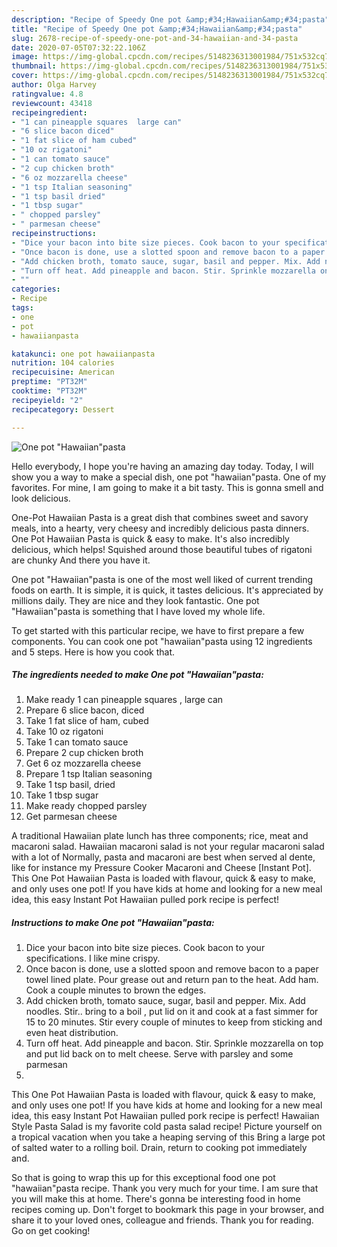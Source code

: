 ```yaml
---
description: "Recipe of Speedy One pot &amp;#34;Hawaiian&amp;#34;pasta"
title: "Recipe of Speedy One pot &amp;#34;Hawaiian&amp;#34;pasta"
slug: 2678-recipe-of-speedy-one-pot-and-34-hawaiian-and-34-pasta
date: 2020-07-05T07:32:22.106Z
image: https://img-global.cpcdn.com/recipes/5148236313001984/751x532cq70/one-pot-hawaiianpasta-recipe-main-photo.jpg
thumbnail: https://img-global.cpcdn.com/recipes/5148236313001984/751x532cq70/one-pot-hawaiianpasta-recipe-main-photo.jpg
cover: https://img-global.cpcdn.com/recipes/5148236313001984/751x532cq70/one-pot-hawaiianpasta-recipe-main-photo.jpg
author: Olga Harvey
ratingvalue: 4.8
reviewcount: 43418
recipeingredient:
- "1 can pineapple squares  large can"
- "6 slice bacon diced"
- "1 fat slice of ham cubed"
- "10 oz rigatoni"
- "1 can tomato sauce"
- "2 cup chicken broth"
- "6 oz mozzarella cheese"
- "1 tsp Italian seasoning"
- "1 tsp basil dried"
- "1 tbsp sugar"
- " chopped parsley"
- " parmesan cheese"
recipeinstructions:
- "Dice your bacon into bite size pieces. Cook bacon to your specifications. I like mine crispy."
- "Once bacon is done, use a slotted spoon and remove bacon to a paper towel lined plate. Pour grease out and return pan to the heat. Add ham. Cook a couple minutes to brown the edges."
- "Add chicken broth, tomato sauce, sugar, basil and pepper. Mix. Add noodles. Stir.. bring to a boil , put lid on it and cook at a fast simmer for 15 to 20 minutes. Stir every couple of minutes to keep from sticking and even heat distribution."
- "Turn off heat. Add pineapple and bacon. Stir. Sprinkle mozzarella on top and put lid back on to melt cheese.  Serve with parsley and some parmesan"
- ""
categories:
- Recipe
tags:
- one
- pot
- hawaiianpasta

katakunci: one pot hawaiianpasta 
nutrition: 104 calories
recipecuisine: American
preptime: "PT32M"
cooktime: "PT32M"
recipeyield: "2"
recipecategory: Dessert

---
```



![One pot &#34;Hawaiian&#34;pasta](https://img-global.cpcdn.com/recipes/5148236313001984/751x532cq70/one-pot-hawaiianpasta-recipe-main-photo.jpg)

Hello everybody, I hope you're having an amazing day today. Today, I will show you a way to make a special dish, one pot &#34;hawaiian&#34;pasta. One of my favorites. For mine, I am going to make it a bit tasty. This is gonna smell and look delicious.

One-Pot Hawaiian Pasta is a great dish that combines sweet and savory meals, into a hearty, very cheesy and incredibly delicious pasta dinners. One Pot Hawaiian Pasta is quick &amp; easy to make. It&#39;s also incredibly delicious, which helps! Squished around those beautiful tubes of rigatoni are chunky And there you have it.

One pot &#34;Hawaiian&#34;pasta is one of the most well liked of current trending foods on earth. It is simple, it is quick, it tastes delicious. It's appreciated by millions daily. They are nice and they look fantastic. One pot &#34;Hawaiian&#34;pasta is something that I have loved my whole life.


To get started with this particular recipe, we have to first prepare a few components. You can cook one pot &#34;hawaiian&#34;pasta using 12 ingredients and 5 steps. Here is how you cook that.

<!--inarticleads1-->

##### The ingredients needed to make One pot &#34;Hawaiian&#34;pasta:

1. Make ready 1 can pineapple squares , large can
1. Prepare 6 slice bacon, diced
1. Take 1 fat slice of ham, cubed
1. Take 10 oz rigatoni
1. Take 1 can tomato sauce
1. Prepare 2 cup chicken broth
1. Get 6 oz mozzarella cheese
1. Prepare 1 tsp Italian seasoning
1. Take 1 tsp basil, dried
1. Take 1 tbsp sugar
1. Make ready  chopped parsley
1. Get  parmesan cheese


A traditional Hawaiian plate lunch has three components; rice, meat and macaroni salad. Hawaiian macaroni salad is not your regular macaroni salad with a lot of Normally, pasta and macaroni are best when served al dente, like for instance my Pressure Cooker Macaroni and Cheese [Instant Pot]. This One Pot Hawaiian Pasta is loaded with flavour, quick &amp; easy to make, and only uses one pot! If you have kids at home and looking for a new meal idea, this easy Instant Pot Hawaiian pulled pork recipe is perfect! 

<!--inarticleads2-->

##### Instructions to make One pot &#34;Hawaiian&#34;pasta:

1. Dice your bacon into bite size pieces. Cook bacon to your specifications. I like mine crispy.
1. Once bacon is done, use a slotted spoon and remove bacon to a paper towel lined plate. Pour grease out and return pan to the heat. Add ham. Cook a couple minutes to brown the edges.
1. Add chicken broth, tomato sauce, sugar, basil and pepper. Mix. Add noodles. Stir.. bring to a boil , put lid on it and cook at a fast simmer for 15 to 20 minutes. Stir every couple of minutes to keep from sticking and even heat distribution.
1. Turn off heat. Add pineapple and bacon. Stir. Sprinkle mozzarella on top and put lid back on to melt cheese.  Serve with parsley and some parmesan
1. 


This One Pot Hawaiian Pasta is loaded with flavour, quick &amp; easy to make, and only uses one pot! If you have kids at home and looking for a new meal idea, this easy Instant Pot Hawaiian pulled pork recipe is perfect! Hawaiian Style Pasta Salad is my favorite cold pasta salad recipe! Picture yourself on a tropical vacation when you take a heaping serving of this Bring a large pot of salted water to a rolling boil. Drain, return to cooking pot immediately and. 

So that is going to wrap this up for this exceptional food one pot &#34;hawaiian&#34;pasta recipe. Thank you very much for your time. I am sure that you will make this at home. There's gonna be interesting food in home recipes coming up. Don't forget to bookmark this page in your browser, and share it to your loved ones, colleague and friends. Thank you for reading. Go on get cooking!
